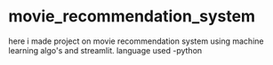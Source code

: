 # movie_recommendation_system
here i made project on movie recommendation system using machine learning algo's and streamlit.
language used -python
